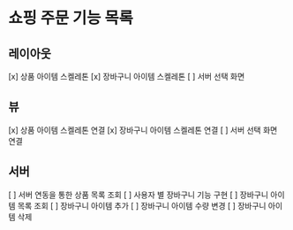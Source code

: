 # 쇼핑 주문 기능 목록

## 레이아웃
[x] 상품 아이템 스켈레톤
[x] 장바구니 아이템 스켈레톤
[ ] 서버 선택 화면

## 뷰
[x] 상품 아이템 스켈레톤 연결
[x] 장바구니 아이템 스켈레톤 연결
[ ] 서버 선택 화면 연결

## 서버
[ ] 서버 연동을 통한 상품 목록 조회
[ ] 사용자 별 장바구니 기능 구현
[ ] 장바구니 아이템 목록 조회
[ ] 장바구니 아이템 추가
[ ] 장바구니 아이템 수량 변경
[ ] 장바구니 아이템 삭제